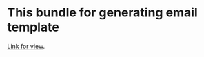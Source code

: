 This bundle for generating email template
==============
[Link for view](https://newyorrker.github.io/email-template/public/index.html).